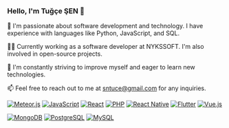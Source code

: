 ### Hello, I'm Tuğçe ŞEN 👋

🚀 I'm passionate about software development and technology. I have experience with languages like Python, JavaScript, and SQL.

👨‍💻 Currently working as a software developer at NYKSSOFT. I'm also involved in open-source projects.

🌱 I'm constantly striving to improve myself and eager to learn new technologies.

📫 Feel free to reach out to me at sntuce@gmail.com for any inquiries.

[![Meteor.js](https://img.shields.io/badge/Meteor.js-DF4E96?logo=meteor&logoColor=white)](https://www.meteor.com/)
[![JavaScript](https://img.shields.io/badge/JavaScript-ES6-yellow?logo=javascript&logoColor=white)](https://www.javascript.com/)
[![React](https://img.shields.io/badge/React-61DAFB?logo=react&logoColor=white)](https://tr.reactjs.org/)
[![PHP](https://img.shields.io/badge/PHP-777BB4?logo=php&logoColor=white)](https://www.php.net/)
[![React Native](https://img.shields.io/badge/React_Native-61DAFB?logo=react&logoColor=white)](https://reactnative.dev/)
[![Flutter](https://img.shields.io/badge/Flutter-02569B?logo=flutter&logoColor=white)](https://flutter.dev/)
[![Vue.js](https://img.shields.io/badge/Vue.js-4FC08D?logo=vue.js&logoColor=white)](https://vuejs.org/)

[![MongoDB](https://img.shields.io/badge/MongoDB-47A248?logo=mongodb&logoColor=white)](https://www.mongodb.com/)
[![PostgreSQL](https://img.shields.io/badge/PostgreSQL-336791?logo=postgresql&logoColor=white)](https://www.postgresql.org/)
[![MySQL](https://img.shields.io/badge/MySQL-4479A1?logo=mysql&logoColor=white)](https://www.mysql.com/)




<!---
sentugce/sentugce is a ✨ special ✨ repository because its `README.md` (this file) appears on your GitHub profile.
You can click the Preview link to take a look at your changes.
--->
